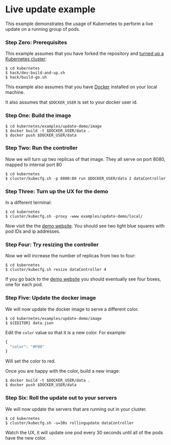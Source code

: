 <!--
Copyright 2014 Google Inc. All rights reserved.

Licensed under the Apache License, Version 2.0 (the "License");
you may not use this file except in compliance with the License.
You may obtain a copy of the License at

    http://www.apache.org/licenses/LICENSE-2.0

Unless required by applicable law or agreed to in writing, software
distributed under the License is distributed on an "AS IS" BASIS,
WITHOUT WARRANTIES OR CONDITIONS OF ANY KIND, either express or implied.
See the License for the specific language governing permissions and
limitations under the License.

-->
# Live update example
This example demonstrates the usage of Kubernetes to perform a live update on a running group of pods.

### Step Zero: Prerequisites

This example assumes that you have forked the repository and [turned up a Kubernetes cluster](https://github.com/GoogleCloudPlatform/kubernetes-new#setup):

    $ cd kubernetes
    $ hack/dev-build-and-up.sh
    $ hack/build-go.sh

This example also assumes that you have [Docker](http://docker.io) installed on your local machine.

It also assumes that ```$DOCKER_USER``` is set to your docker user id.

### Step One: Build the image

    $ cd kubernetes/examples/update-demo/image
    $ docker build -t $DOCKER_USER/data .
    $ docker push $DOCKER_USER/data

### Step Two: Run the controller
Now we will turn up two replicas of that image.  They all serve on port 8080, mapped to internal port 80

    $ cd kubernetes
    $ cluster/kubecfg.sh -p 8080:80 run $DOCKER_USER/data 2 dataController

### Step Three: Turn up the UX for the demo
In a different terminal:

    $ cd kubernetes
    $ cluster/kubecfg.sh -proxy -www examples/update-demo/local/

Now visit the the [demo website](http://localhost:8001/static/index.html).  You should see two light blue squares with pod IDs and ip addresses.

### Step Four: Try resizing the controller
Now we will increase the number of replicas from two to four:

    $ cd kubernetes
    $ cluster/kubecfg.sh resize dataController 4

If you go back to the [demo website](http://localhost:8001/static/index.html) you should eventually see four boxes, one for each pod.

### Step Five: Update the docker image
We will now update the docker image to serve a different color.

    $ cd kubernetes/examples/update-demo/image
    $ ${EDITOR} data.json

Edit the ```color``` value so that it is a new color.  For example:
```js
{
  "color": "#F00"
}
```
Will set the color to red.

Once you are happy with the color, build a new image:

    $ docker build -t $DOCKER_USER/data .
    $ docker push $DOCKER_USER/data

### Step Six: Roll the update out to your servers
We will now update the servers that are running out in your cluster.

    $ cd kubernetes
    $ cluster/kubecfg.sh -u=30s rollingupdate dataController

Watch the UX, it will update one pod every 30 seconds until all of the pods have the new color.
